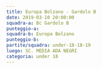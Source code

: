 ```yaml
---
title: Europa Bolzano - Gardolo B
date: 2019-03-10 20:00:00
squadra-a: Bc Gardolo B
punteggio-a: 
squadra-b: Europa Bolzano
punteggio-b: 
partite/squadra: under-18-18-19
luogo: SC. MEDIA ADA NEGRI
categoria: under 18
---
```

